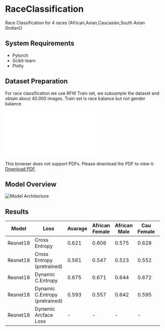 # RaceClassification
Race Classification for 4 races (African,Asian,Caucasian,South Asian (Indian))

## System Requirements

* Pytorch
* Scikit-learn
* Plotly

## Dataset Preparation

For race classification we use RFW Train set, we subsample the dataset and obtain about 40.000 images. Train set is race balance but not gender balance.

<object data="source/all_data.pdf" type="application/pdf" width="700px" height="700px">
    <embed src="source/all_data.pdf">
        <p>This browser does not support PDFs. Please download the PDF to view it: <a href="source/all_data.pdf">Download PDF</a>.</p>
    </embed>
</object>


## Model Overview

![Model Architecture](source/model.png)

## Results

| Model    | Loss              | Avarage | African Female | African Male | Cau Female | Cau Male|std| 
|----------|-------------------|---------|----------|----------|---------|--------|---------|
| Resnet18 | Cross Entropy     | 0.621   | 0.606    | 0.575    | 0.628   | 0.670  |0.0399|
| Resnet18 | Cross Entropy (pretrained)    | 0.561   | 0.547   | 0.523    |0.552   | 0.616  |0.0397|
| Resnet18 | Dynamic C.Entropy | 0.675   | 0.671    | 0.644    | 0.672   | 0.710  |0.0271|
| Resnet18 | Dynamic C.Entropy (pretrained) | 0.593   | 0.557    | 0.642    | 0.595   | 0.673  |0.051
| Resnet18 | Dynamic Arcface Loss     | -      | -       | -       | -      | -     |-|
